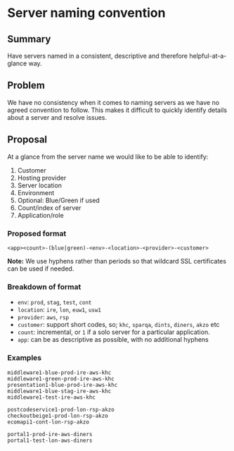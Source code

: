 # Server naming convention

## Summary

Have servers named in a consistent, descriptive and therefore helpful-at-a-glance way.

## Problem

We have no consistency when it comes to naming servers as we have no agreed convention to follow. This makes it difficult to quickly identify details about a server and resolve issues.

## Proposal

At a glance from the server name we would like to be able to identify:

 1. Customer
 2. Hosting provider
 3. Server location
 4. Environment
 5. Optional: Blue/Green if used
 6. Count/index of server
 7. Application/role

### Proposed format

```
<app><count>-(blue|green)-<env>-<location>-<provider>-<customer>
```

**Note:** We use hyphens rather than periods so that wildcard SSL certificates can be used if needed.

### Breakdown of format

 * `env`: `prod`, `stag`, `test`, `cont`
 * `location`: `ire`, `lon`, `euw1`, `usw1`
 * `provider`: `aws`, `rsp`
 * `customer`: support short codes, so; `khc`, `sparqa`, `dints`, `diners`, `akzo` etc
 * `count`: incremental, or `1` if a solo server for a particular application.
 * `app`: can be as descriptive as possible, with no additional hyphens

### Examples

```
middleware1-blue-prod-ire-aws-khc
middleware1-green-prod-ire-aws-khc
presentation1-blue-prod-ire-aws-khc
middleware1-blue-stag-ire-aws-khc
middleware1-test-ire-aws-khc

postcodeservice1-prod-lon-rsp-akzo
checkoutbeige1-prod-lon-rsp-akzo
ecomapi1-cont-lon-rsp-akzo

portal1-prod-ire-aws-diners
portal1-test-lon-aws-diners
```
